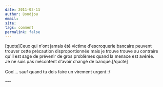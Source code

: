 ```yaml
---
date: 2011-02-11
author: Bondjou
email: 
site: 
tags: comment
permalink: false
---
```


<p>[quote]Ceux qui n'ont jamais été victime d'escroquerie bancaire peuvent trouver cette précaution disproportionnée mais je trouve trouve au contraire qu'il est sage de prévenir de gros problèmes quand la menace est avérée. Je ne suis pas mécontent d'avoir changé de banque.[/quote]<br />
<br />
Cool... sauf quand tu dois faire un virement urgent :/</p>
---